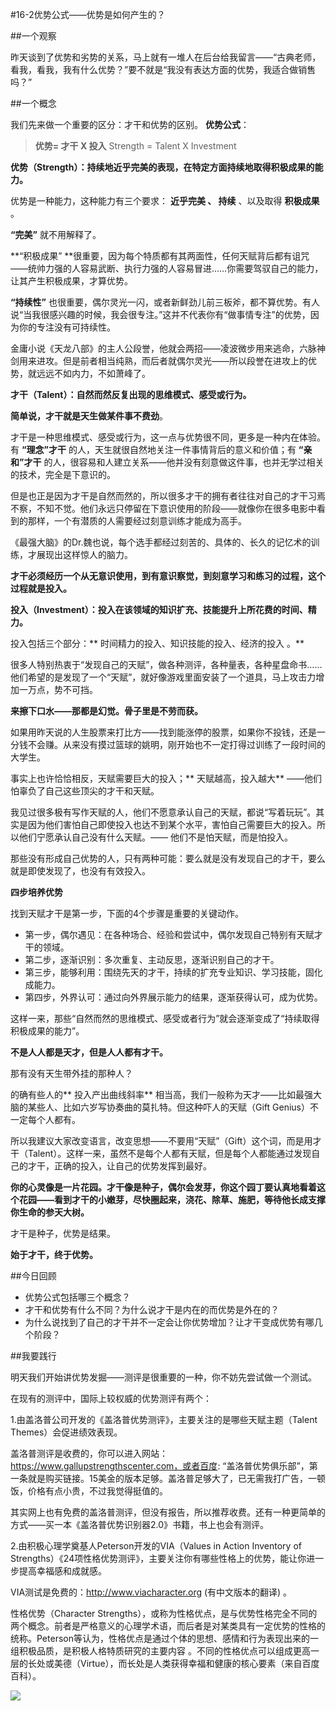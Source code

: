 #16-2优势公式——优势是如何产生的？

##一个观察

昨天谈到了优势和劣势的关系，马上就有一堆人在后台给我留言——“古典老师，看我，看我，我有什么优势？”要不就是“我没有表达方面的优势，我适合做销售吗？”

##一个概念

我们先来做一个重要的区分：才干和优势的区别。
**优势公式**：
>**优势= 才干 X 投入**
Strength = Talent X Investment


**优势（Strength）：持续地近乎完美的表现，在特定方面持续地取得积极成果的能力。**

优势是一种能力，这种能力有三个要求： **近乎完美 、 持续** 、以及取得 **积极成果** 。

**“完美”** 就不用解释了。

**“积极成果” **很重要，因为每个特质都有其两面性，任何天赋背后都有诅咒——统帅力强的人容易武断、执行力强的人容易冒进……你需要驾驭自己的能力，让其产生积极成果，才算优势。

**“持续性”** 也很重要，偶尔灵光一闪，或者新鲜劲儿前三板斧，都不算优势。有人说“当我很感兴趣的时候，我会很专注。”这并不代表你有“做事情专注”的优势，因为你的专注没有可持续性。

金庸小说《天龙八部》的主人公段誉，他就会两招——凌波微步用来逃命，六脉神剑用来进攻。但是前者相当纯熟，而后者就偶尔灵光——所以段誉在进攻上的优势，就远远不如内力，不如萧峰了。

**才干（Talent）：自然而然反复出现的思维模式、感受或行为。**

**简单说，才干就是天生做某件事不费劲**。

才干是一种思维模式、感受或行为，这一点与优势很不同，更多是一种内在体验。有 **“理念”才干** 的人，天生就很自然地关注一件事情背后的意义和价值；有 **“亲和”才干** 的人，很容易和人建立关系——他并没有刻意做这件事，也并无学过相关的技术，完全是下意识的。

但是也正是因为才干是自然而然的，所以很多才干的拥有者往往对自己的才干习焉不察，不知不觉。他们永远只停留在下意识使用的阶段——就像你在很多电影中看到的那样，一个有潜质的人需要经过刻意训练才能成为高手。

《最强大脑》的Dr.魏也说，每个选手都经过刻苦的、具体的、长久的记忆术的训练，才展现出这样惊人的脑力。

**才干必须经历一个从无意识使用，到有意识察觉，到刻意学习和练习的过程，这个过程就是投入。**

**投入（Investment）：投入在该领域的知识扩充、技能提升上所花费的时间、精力。**

投入包括三个部分：** 时间精力的投入、知识技能的投入、经济的投入 。**

很多人特别热衷于“发现自己的天赋”，做各种测评，各种量表，各种星盘命书……他们希望的是发现了一个“天赋”，就好像游戏里面安装了一个道具，马上攻击力增加一万点，势不可挡。

**来擦下口水——那都是幻觉。骨子里是不劳而获。**

如果用昨天说的人生股票来打比方——找到能涨停的股票，如果你不投钱，还是一分钱不会赚。从来没有摸过篮球的姚明，刚开始也不一定打得过训练了一段时间的大学生。

事实上也许恰恰相反，天赋需要巨大的投入；** 天赋越高，投入越大** ——他们怕辜负了自己这些顶尖的才干和天赋。

我见过很多极有写作天赋的人，他们不愿意承认自己的天赋，都说“写着玩玩”。其实是因为他们害怕自己即使投入也达不到某个水平，害怕自己需要巨大的投入。所以他们宁愿承认自己没有什么天赋。—— 他们不是怕天赋，而是怕投入。

那些没有形成自己优势的人，只有两种可能：要么就是没有发现自己的才干，要么就是即使发现了，也没有有效投入。    

**四步培养优势**

找到天赋才干是第一步，下面的4个步骤是重要的关键动作。

- 第一步，偶尔遇见：在各种场合、经验和尝试中，偶尔发现自己特别有天赋才干的领域。
- 第二步，逐渐识别：多次重复、主动反思，逐渐识别自己的才干。
- 第三步，能够利用：围绕先天的才干，持续的扩充专业知识、学习技能，固化成能力。
- 第四步，外界认可：通过向外界展示能力的结果，逐渐获得认可，成为优势。 

这样一来，那些“自然而然的思维模式、感受或者行为”就会逐渐变成了“持续取得积极成果的能力”。

**不是人人都是天才，但是人人都有才干。**

那有没有天生带外挂的那种人？

的确有些人的** 投入产出曲线斜率** 相当高，我们一般称为天才——比如最强大脑的某些人、比如六岁写协奏曲的莫扎特。但这种吓人的天赋（Gift Genius）不一定每个人都有。

所以我建议大家改变语言，改变思想——不要用“天赋”（Gift）这个词，而是用才干（Talent）。这样一来，虽然不是每个人都有天赋，但是每个人都能通过发现自己的才干，正确的投入，让自己的优势发挥到最好。

**你的心灵像是一片花园。才干像是种子，偶尔会发芽，你这个园丁要认真地看着这个花园——看到才干的小嫩芽，尽快圈起来，浇花、除草、施肥，等待他长成支撑你生命的参天大树。**

才干是种子，优势是结果。

**始于才干，终于优势。**

##今日回顾
- 优势公式包括哪三个概念？
- 才干和优势有什么不同？为什么说才干是内在的而优势是外在的？
- 为什么说找到了自己的才干并不一定会让你优势增加？让才干变成优势有哪几个阶段？

##我要践行

明天我们开始讲优势发掘——测评是很重要的一种，你不妨先尝试做一个测试。

在现有的测评中，国际上较权威的优势测评有两个：

1.由盖洛普公司开发的《盖洛普优势测评》，主要关注的是哪些天赋主题（Talent Themes）会促进绩效表现。

盖洛普测评是收费的，你可以进入网站：https://www.gallupstrengthscenter.com，或者百度: “盖洛普优势俱乐部”，第一条就是购买链接。15美金的版本足够。盖洛普足够大了，已无需我打广告，一顿饭，价格有点小贵，不过我觉得挺值的。

其实网上也有免费的盖洛普测评，但没有报告，所以推荐收费。还有一种更简单的方式——买一本《盖洛普优势识别器2.0》书籍，书上也会有测评。                                                                                   

2.由积极心理学奠基人Peterson开发的VIA（Values in Action Inventory of Strengths）《24项性格优势测评》，主要关注你有哪些性格上的优势，能让你进一步提高幸福感和成就感。

VIA测试是免费的：http://www.viacharacter.org (有中文版本的翻译) 。

性格优势（Character Strengths），或称为性格优点，是与优势性格完全不同的两个概念。前者是严格意义的心理学术语，而后者是对某类具有一定优势的性格的统称。Peterson等认为，性格优点是通过个体的思想、感情和行为表现出来的一组积极品质，是积极人格特质研究的主要内容 。不同的性格优点可以组成更高一层的长处或美德（Virtue），而长处是人类获得幸福和健康的核心要素（来自百度百科）。

![](./_image/img_1538.jpg)
